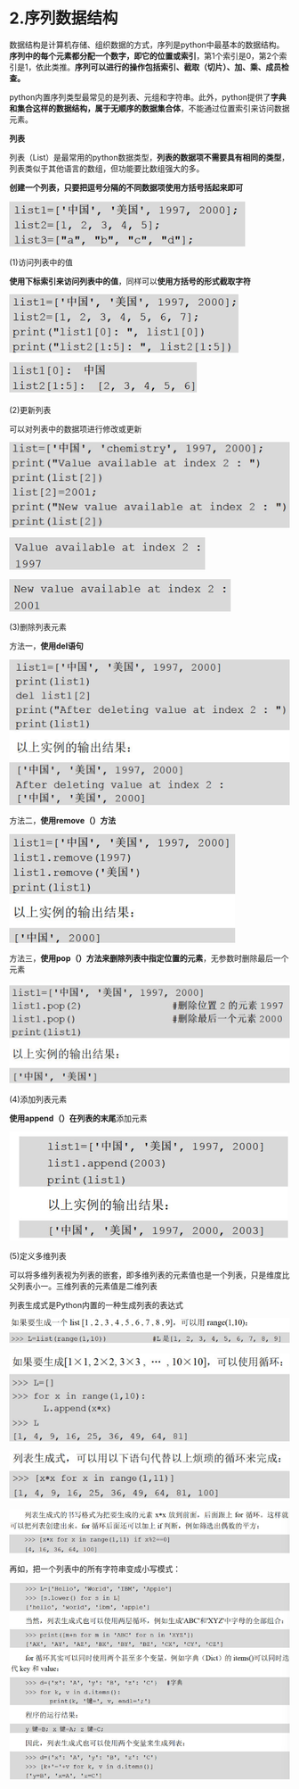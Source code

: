# 2.序列数据结构

数据结构是计算机存储、组织数据的方式，序列是python中最基本的数据结构。**序列中的每个元素都分配一个数字，即它的位置或索引**，第1个索引是0，第2个索引是1，依此类推。**序列可以进行的操作包括索引、截取（切片）、加、乘、成员检查。**

python内置序列类型最常见的是列表、元组和字符串。此外，python提供了**字典和集合这样的数据结构，属于无顺序的数据集合体**，不能通过位置索引来访问数据元素。

**列表**

列表（List）是最常用的python数据类型，**列表的数据项不需要具有相同的类型**，列表类似于其他语言的数组，但功能要比数组强大的多。

**创建一个列表，只要把逗号分隔的不同数据项使用方括号括起来即可**

![](media/0db719d6cbfc2a2c5e80e87b0806c912.png)

(1)访问列表中的值

**使用下标索引来访问列表中的值**，同样可以**使用方括号的形式截取字符**

![](media/dcaded3405dd09312d8d8c32f8090470.png)

![](media/1f8911127843886b74fecec35df7d57e.png)

(2)更新列表

可以对列表中的数据项进行修改或更新

![](media/bea1fd89a15e93af81c50005cf560b9f.png)

![](media/b6cbdc10930447f184645752e137b23a.png)

![](media/138584c2333f5547fe7e4a7358a342d5.png)

(3)删除列表元素

方法一，**使用del语句**

![](media/bb53f1d9c9ab3f8481f0d2c52f47958d.png)

方法二，**使用remove（）方法**

![](media/ddd6129196f3cb3840608f8f9934e6ac.png)

方法三，**使用pop（）方法来删除列表中指定位置的元素**，无参数时删除最后一个元素

![](media/8d2d5f2f96232d5063c98f5ad54f0a12.png)

(4)添加列表元素

**使用append（）在列表的末尾**添加元素

![](media/dc562d89cfb80b75bc30214fc9fb3b00.png)

(5)定义多维列表

可以将多维列表视为列表的嵌套，即多维列表的元素值也是一个列表，只是维度比父列表小一。三维列表的元素值是二维列表

列表生成式是Python内置的一种生成列表的表达式

![](media/ecb5390f5105ac7a3452e0cc191ff683.png)

![](media/b6d6494dd427ed7acc9fa13d435b3137.png)

![](media/cb25729330d84e7cd75c5086c5f56633.png)

![](media/8526941f7e10d5d6f50b0743a48d8096.png)

再如，把一个列表中的所有字符串变成小写模式：

![](media/8fb9c1ffb86c54efc62487b4bb86834b.png)
